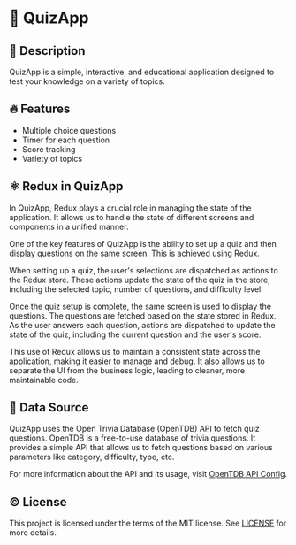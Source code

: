 # 🧠 QuizApp


## 📓 Description
QuizApp is a simple, interactive, and educational application designed to test your knowledge on a variety of topics. 

## 🔥 Features
- Multiple choice questions
- Timer for each question
- Score tracking
- Variety of topics

## ⚛️ Redux in QuizApp

In QuizApp, Redux plays a crucial role in managing the state of the application. It allows us to handle the state of different screens and components in a unified manner. 

One of the key features of QuizApp is the ability to set up a quiz and then display questions on the same screen. This is achieved using Redux. 

When setting up a quiz, the user's selections are dispatched as actions to the Redux store. These actions update the state of the quiz in the store, including the selected topic, number of questions, and difficulty level.

Once the quiz setup is complete, the same screen is used to display the questions. The questions are fetched based on the state stored in Redux. As the user answers each question, actions are dispatched to update the state of the quiz, including the current question and the user's score.

This use of Redux allows us to maintain a consistent state across the application, making it easier to manage and debug. It also allows us to separate the UI from the business logic, leading to cleaner, more maintainable code.

## 📍 Data Source

QuizApp uses the Open Trivia Database (OpenTDB) API to fetch quiz questions. OpenTDB is a free-to-use database of trivia questions. It provides a simple API that allows us to fetch questions based on various parameters like category, difficulty, type, etc.


For more information about the API and its usage, visit [OpenTDB API Config](https://opentdb.com/api_config.php).

## ©️ License
This project is licensed under the terms of the MIT license. See [LICENSE](LICENSE) for more details.
